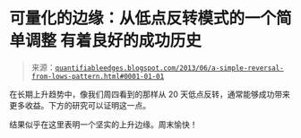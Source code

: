 <!--yml

分类：未分类

日期：2024-05-18 08:41:37

-->

# 可量化的边缘：从低点反转模式的一个简单调整 有着良好的成功历史

> 来源：[`quantifiableedges.blogspot.com/2013/06/a-simple-reversal-from-lows-pattern.html#0001-01-01`](http://quantifiableedges.blogspot.com/2013/06/a-simple-reversal-from-lows-pattern.html#0001-01-01)

在长期上升趋势中，像我们周四看到的那样从 20 天低点反转，通常能够成功带来更多收益。下方的研究可以证明这一点。

结果似乎在这里表明一个坚实的上升边缘。周末愉快！
